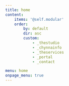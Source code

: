 ```yaml
---
title: home
content:
    items: '@self.modular'
    order:
        by: default
        dir: asc
        custom:
            - _thestudio
            - _chynnainfo
            - _theservices
            - _portal
            - _contact

menu: home
onpage_menu: true
---
```

